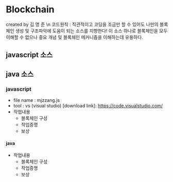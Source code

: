 # Blockchain
 
created by 김 명 준 \n 
 코드원칙 : 직관적이고 코딩을 조금만 할 수 있어도 나만의 블록체인 생성 및 구조파악에 도움이 되는 소스를 지향한다!
 이 소스 하나로 블록체인을 모두 이해할 수 없으나 중요 개념 및 블록체인 메커니즘을 이해하는데 유용하다.

## javascript 소스
## java 소스 



### javascript
 - file name : mjzzang.js
 - tool : vs (visual studio)  [download link]: https://code.visualstudio.com/ 
 - 작업내용
     * 블록체인 구성
     * 작업증명
     * 보상


#### java
- 작업내용
     * 블록체인 구성
     * 작업증명
     * 보상

